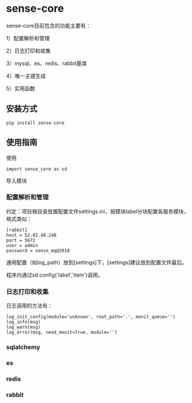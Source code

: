 # sense-core

sense-core目前包含的功能主要有：

1）配置解析和管理

2）日志打印和收集

3）mysql、es、redis、rabbit基类

4）唯一主键生成

5）实用函数

## 安装方式
    pip install sense-core
    
## 使用指南

使用
    
    import sense_core as sd 
   
导入模块

### 配置解析和管理
约定：项目根目录放置配置文件settings.ini，按模块label分块配置各服务模块，格式类似：

    [rabbit]
    host = 52.82.48.248
    port = 5672
    user = admin
    password = sense_mq@2018


通用配置（如log_path）放到[settings]下，[settings]建议放到配置文件最后。

程序内通过sd.config('label','item')调用。

### 日志打印和收集
日志调用的方法有：

    log_init_config(module='unknown', root_path='.', monit_queue='')
    log_info(msg)
    log_warn(msg)
    log_error(msg, need_monit=True, module='')
    
### sqlalchemy

### es

### redis

### rabbit

    




